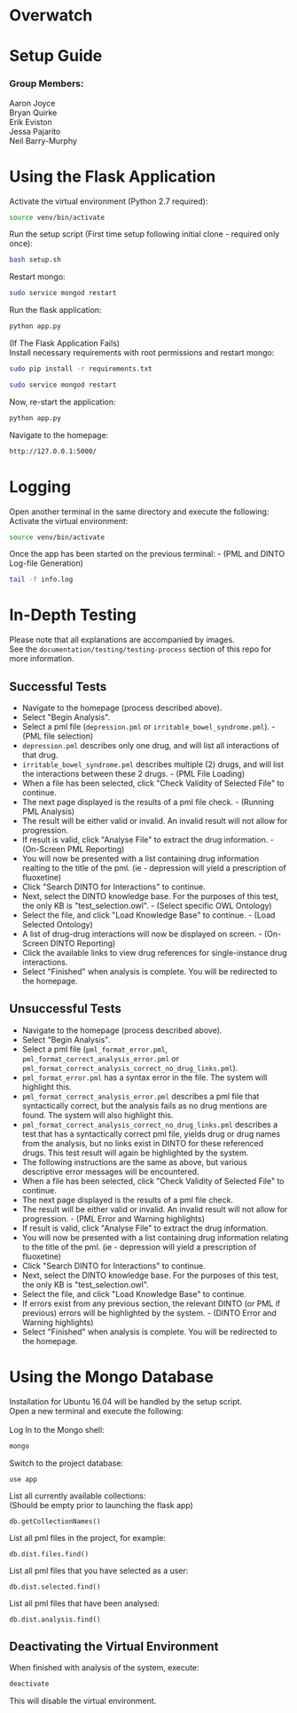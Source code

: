 # Overwatch

# Setup Guide

### Group Members:
Aaron Joyce
<br/>
Bryan Quirke
<br/>
Erik Eviston
<br/>
Jessa Pajarito
<br/>
Neil Barry-Murphy

# Using the Flask Application

Activate the virtual environment (Python 2.7 required):
```bash
source venv/bin/activate
```
Run the setup script (First time setup following initial clone - required only once):
```bash
bash setup.sh
```
Restart mongo:
```bash
sudo service mongod restart
```
Run the flask application:
```python
python app.py
```
(If The Flask Application Fails)
<br/>
Install necessary requirements with root permissions and restart mongo:
```bash
sudo pip install -r requirements.txt

sudo service mongod restart
```
Now, re-start the application:
```python
python app.py
```
Navigate to the homepage:
```bash
http://127.0.0.1:5000/
```

# Logging

Open another terminal in the same directory and execute the following:
<br/>
Activate the virtual environment:
```bash
source venv/bin/activate
```

Once the app has been started on the previous terminal: - (PML and DINTO Log-file Generation)
```bash
tail -f info.log
```

# In-Depth Testing
Please note that all explanations are accompanied by images.
<br/>
See the `documentation/testing/testing-process` section of this repo for more information.

## Successful Tests

- Navigate to the homepage (process described above).
- Select "Begin Analysis".
- Select a pml file (`depression.pml` or `irritable_bowel_syndrome.pml`). - (PML file selection)
- `depression.pml` describes only one drug, and will list all interactions of that drug.
- `irritable_bowel_syndrome.pml` describes multiple (2) drugs, and will list the interactions between these 2 drugs. - (PML File Loading)
- When a file has been selected, click "Check Validity of Selected File" to continue.
- The next page displayed is the results of a pml file check. - (Running PML Analysis)
- The result will be either valid or invalid. An invalid result will not allow for progression.
- If result is valid, click "Analyse File" to extract the drug information. - (On-Screen PML Reporting)
- You will now be presented with a list containing drug information realting to the title of the pml. (ie - depression will yield a prescription of fluoxetine)
- Click "Search DINTO for Interactions" to continue.
- Next, select the DINTO knowledge base. For the purposes of this test, the only KB is "test_selection.owl". - (Select specific OWL Ontology)
- Select the file, and click "Load Knowledge Base" to continue. - (Load Selected Ontology)
- A list of drug-drug interactions will now be displayed on screen. - (On-Screen DINTO Reporting)
- Click the available links to view drug references for single-instance drug interactions.
- Select "Finished" when analysis is complete. You will be redirected to the homepage.

## Unsuccessful Tests

- Navigate to the homepage (process described above).
- Select "Begin Analysis".
- Select a pml file (`pml_format_error.pml`, `pml_format_correct_analysis_error.pml` or `pml_format_correct_analysis_correct_no_drug_links.pml`).
- `pml_format_error.pml` has a syntax error in the file. The system will highlight this.
- `pml_format_correct_analysis_error.pml` describes a pml file that syntactically correct, but the analysis fails as no drug mentions are found. The system will also highlight this.
- `pml_format_correct_analysis_correct_no_drug_links.pml` describes a test that has a syntactically correct pml file, yields drug or drug names from the analysis, but no links exist in DINTO for these referenced drugs. This test result will again be highlighted by the system.
- The following instructions are the same as above, but various descriptive error messages will be encountered.
- When a file has been selected, click "Check Validity of Selected File" to continue.
- The next page displayed is the results of a pml file check.
- The result will be either valid or invalid. An invalid result will not allow for progression. - (PML Error and Warning highlights)
- If result is valid, click "Analyse File" to extract the drug information.
- You will now be presented with a list containing drug information relating to the title of the pml. (ie - depression will yield a prescription of fluoxetine)
- Click "Search DINTO for Interactions" to continue.
- Next, select the DINTO knowledge base. For the purposes of this test, the only KB is "test_selection.owl".
- Select the file, and click "Load Knowledge Base" to continue.
- If errors exist from any previous section, the relevant DINTO (or PML if previous) errors will be highlighted by the system. - (DINTO Error and Warning highlights)
- Select "Finished" when analysis is complete. You will be redirected to the homepage.

# Using the Mongo Database
Installation for Ubuntu 16.04 will be handled by the setup script.
<br/>
Open a new terminal and execute the following:
<br/><br/>
Log In to the Mongo shell:
```bash
mongo
```
Switch to the project database:
```mongo
use app
```
List all currently available collections:
<br/>
(Should be empty prior to launching the flask app)
```mongo
db.getCollectionNames()
```
List all pml files in the project, for example:
```mongo
db.dist.files.find()
```
List all pml files that you have selected as a user:
```mongo
db.dist.selected.find()
```
List all pml files that have been analysed:
```mongo
db.dist.analysis.find()
```

## Deactivating the Virtual Environment

When finished with analysis of the system, execute:
```bash
deactivate
```
This will disable the virtual environment.
